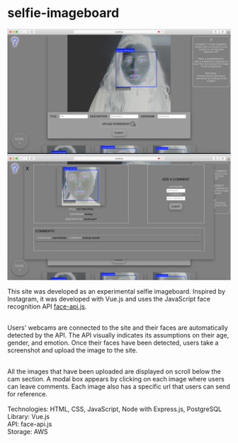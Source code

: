 # selfie-imageboard

![screenshot 1](screenshot-1.png)
![screenshot 1](screenshot-2.png)

This site was developed as an experimental selfie imageboard. Inspired by Instagram, it was developed
with Vue.js and uses the JavaScript face recognition API [face-api.js](https://github.com/justadudewhohacks/face-api.js). <br /><br />

Users' webcams are connected to the site and their faces are automatically detected by the API.
The API visually indicates its assumptions on their age, gender, and emotion. Once their faces
have been detected, users take a screenshot and upload the image to the site. <br /> <br />

All the images that have been uploaded are displayed on scroll below the cam section. A modal box appears by clicking on each image where users can leave comments. Each image also has a specific url that users can send for reference.<br /><br />
Technologies: HTML, CSS, JavaScript, Node with Express.js, PostgreSQL <br />
Library: Vue.js <br />
API: face-api.js <br />
Storage: AWS

